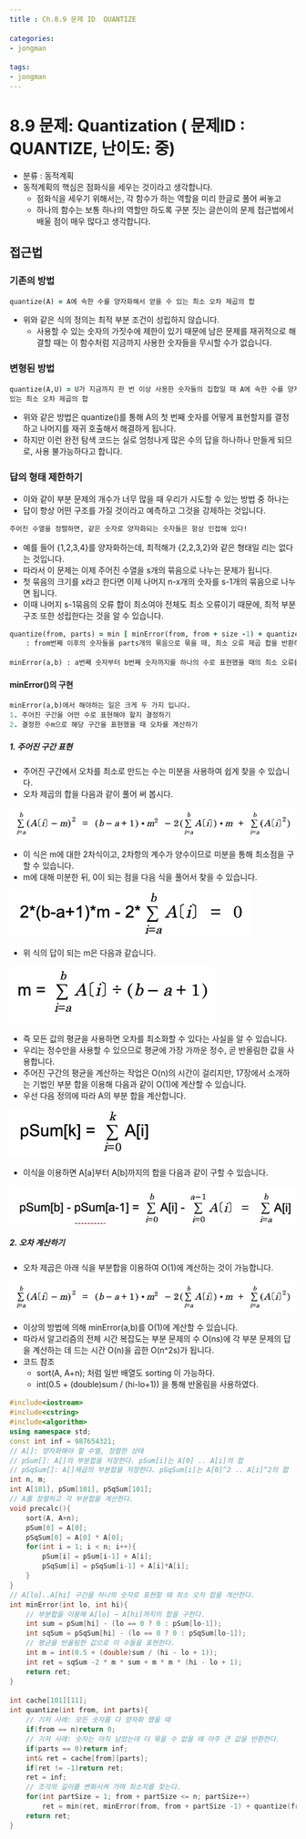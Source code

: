 ```yaml
---
title : Ch.8.9 문제 ID  QUANTIZE

categories:
- jongman

tags:
- jongman
---
```


# 8.9 문제: Quantization ( 문제ID : QUANTIZE, 난이도: 중)
[algo]: <https://algospot.com/judge/problem/read/QUANTIZE>
- 분류 : 동적계획
- 동적계획의 핵심은 점화식을 세우는 것이라고 생각합니다.
    - 점화식을 세우기 위해서는, 각 함수가 하는 역할을 미리 한글로 풀어 써놓고 
    - 하나의 함수는 보통 하나의 역할만 하도록 구분 짓는 글쓴이의 문제 접근법에서 배울 점이 매우
      많다고 생각합니다.

## 접근법
### 기존의 방법
```ruby
quantize(A) = A에 속한 수를 양자화해서 얻을 수 있는 최소 오차 제곱의 합
```
- 위와 같은 식의 정의는 최적 부분 조건이 성립하지 않습니다.
    - 사용할 수 있는 숫자의 가짓수에 제한이 있기 때문에 남은 문제를 재귀적으로 해결할 때는 이
      함수처럼 지금까지 사용한 숫자들을 무시할 수가 없습니다.

### 변형된 방법
```ruby
quantize(A,U) = U가 지금까지 한 번 이상 사용한 숫자들의 집합일 때 A에 속한 수를 양자화해서 얻을 수
있는 최소 오차 제곱의 합
```
- 위와 같은 방법은 quantize()를 통해 A의 첫 번째 숫자를 어떻게 표현할지를 결정하고 나머지를 재귀
  호출해서 해결하게 됩니다.
- 하지만 이런 완전 탐색 코드는 실로 엄청나게 많은 수의 답을 하나하나 만들게 되므로, 사용
  불가능하다고 합니다.

### 답의 형태 제한하기
- 이와 같이 부분 문제의 개수가 너무 많을 때 우리가 시도할 수 있는 방법 중 하나는
- 답이 항상 어떤 구조를 가질 것이라고 예측하고 그것을 강제하는 것입니다.
```ruby
주어진 수열을 정렬하면, 같은 숫자로 양자화되는 숫자들은 항상 인접해 있다!
```
- 예를 들어 {1,2,3,4}를 양자화하는데, 최적해가 {2,2,3,2}와 같은 형태일 리는 없다는 것입니다.
- 따라서 이 문제는 이제 주어진 수열을 s개의 묶음으로 나누는 문제가 됩니다.
- 첫 묶음의 크기를 x라고 한다면 이제 나머지 n-x개의 숫자를 s-1개의 묶음으로 나누면 됩니다.
- 이때 나머지 s-1묶음의 오류 합이 최소여야 전체도 최소 오류이기 때문에, 최적 부분 구조 또한
  성립한다는 것을 알 수 있습니다.

```ruby
quantize(from, parts) = min [ minError(from, from + size -1) + quantize(from + size, parts -1) ]
    : from번째 이후의 숫자들을 parts개의 묶음으로 묶을 때, 최소 오류 제곱 합을 반환하는 함수

minError(a,b) : a번째 숫자부터 b번째 숫자까지를 하나의 수로 표현했을 때의 최소 오류를 반환하는 함수
```

#### minError()의 구현

```ruby
minError(a,b)에서 해야하는 일은 크게 두 가지 입니다.
1. 주어진 구간을 어떤 수로 표현해야 할지 결정하기
2. 결정한 수m으로 해당 구간을 표현했을 때 오차를 계산하기
```

##### 1. 주어진 구간 표현
- 주어진 구간에서 오차를 최소로 만드는 수는 미분을 사용하여 쉽게 찾을 수 있습니다.
- 오차 제곱의 합을 다음과 같이 풀어 써 봅시다.

![img1](/img/2019-12-08-Jongman-ch8-9-1.png)

- 이 식은 m에 대한 2차식이고, 2차항의 계수가 양수이므로 미분을 통해 최소점을 구할 수 있습니다.
- m에 대해 미분한 뒤, 0이 되는 점을 다음 식을 풀어서 찾을 수 있습니다.

![img2](/img/2019-12-08-Jongman-ch8-9-2.png)

- 위 식의 답이 되는 m은 다음과 같습니다.

![img3](/img/2019-12-08-Jongman-ch8-9-3.png)

- 즉 모든 값의 평균을 사용하면 오차를 최소화할 수 있다는 사실을 알 수 있습니다.
- 우리는 정수만을 사용할 수 있으므로 평균에 가장 가까운 정수, 곧 반올림한 값을 사용합니다.
- 주어진 구간의 평균을 계산하는 작업은 O(n)의 시간이 걸리지만, 17장에서 소개하는 기법인 부분 합을
  이용해 다음과 같이 O(1)에 계산할 수 있습니다.
- 우선 다음 정의에 따라 A의 부분 합을 계산합니다.

![img4](/img/2019-12-08-Jongman-ch8-9-4.png)

- 이식을 이용하면 A[a]부터 A[b]까지의 합을 다음과 같이 구할 수 있습니다.

![img5](/img/2019-12-08-Jongman-ch8-9-5.png)

##### 2. 오차 계산하기

- 오차 제곱은 아래 식을 부분합을 이용하여 O(1)에 계산하는 것이 가능합니다.

![img1](/img/2019-12-08-Jongman-ch8-9-1.png)

- 이상의 방법에 의해 minError(a,b)를 O(1)에 계산할 수 있습니다. 
- 따라서 알고리즘의 전체 시간 복잡도는 부분 문제의 수 O(ns)에 각 부분 문제의 답을 계산하는 데 드는
  시간 O(n)을 곱한 O(n^2s)가 됩니다.
- 코드 참조
    - sort(A, A+n); 처럼 일반 배열도 sorting 이 가능하다.
    - int(0.5 + (double)sum / (hi-lo+1)) 을 통해 반올림을 사용하였다.

```cpp
#include<iostream>
#include<cstring>
#include<algorithm>
using namespace std;
const int inf = 987654321;
// A[]: 양자화해야 할 수열, 정렬한 상태
// pSum[]: A[]의 부분합을 저장한다. pSum[i]는 A[0] .. A[i]의 합
// pSqSum[]: A[]제곱의 부분합을 저장한다. pSqSum[i]는 A[0]^2 .. A[i]^2의 합
int n, m;
int A[101], pSum[101], pSqSum[101];
// A를 정렬하고 각 부분합을 계산한다.
void precalc(){
    sort(A, A+n);
    pSum[0] = A[0];
    pSqSum[0] = A[0] * A[0];
    for(int i = 1; i < n; i++){
        pSum[i] = pSum[i-1] + A[i];
        pSqSum[i] = pSqSum[i-1] + A[i]*A[i];
    }
}
// A[lo]..A[hi] 구간을 하나의 숫자로 표현할 때 최소 오차 합을 계산한다.
int minError(int lo, int hi){
    // 부분합을 이용해 A[lo] ~ A[hi]까지의 합을 구한다.
    int sum = pSum[hi] - (lo == 0 ? 0 : pSum[lo-1]);
    int sqSum = pSqSum[hi] - (lo == 0 ? 0 : pSqSum[lo-1]);
    // 평균을 반올림한 값으로 이 수들을 표현한다.
    int m = int(0.5 + (double)sum / (hi - lo + 1));
    int ret = sqSum -2 * m * sum + m * m * (hi - lo + 1);
    return ret;
}

int cache[101][11];
int quantize(int from, int parts){
    // 기저 사례: 모든 숫자를 다 양자화 했을 때
    if(from == n)return 0;
    // 기저 사례: 숫자는 아직 남았는데 더 묶을 수 없을 때 아주 큰 값을 반환한다.
    if(parts == 0)return inf;
    int& ret = cache[from][parts];
    if(ret != -1)return ret;
    ret = inf;
    // 조각의 길이를 변화시켜 가며 최소치를 찾는다.
    for(int partSize = 1; from + partSize <= n; partSize++)
        ret = min(ret, minError(from, from + partSize -1) + quantize(from + partSize, parts - 1));
    return ret;
}
```
